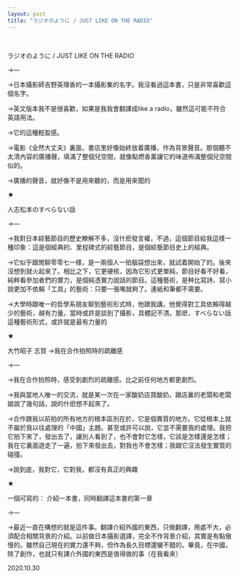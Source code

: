 ```yaml
---
layout: post
title: "ラジオのように / JUST LIKE ON THE RADIO"
---
```


  
&nbsp;
&nbsp;


ラジオのように / JUST LIKE ON THE RADIO

→—

→日本攝影師吉野英理香的一本攝影集的名字。我沒看過這本書，只是非常喜歡這個名字。

→英文版本我不是很喜歡，如果是我我會翻譯成like a radio，雖然這可能不符合英語用法。

→它的這種輕盈感。

→電影《全然大丈夫》裏面，書店里好像始終放着廣播，作為背景聲音。那個聽不太清內容的廣播聲，填滿了整個兒空間，就像點燃香薰讓它的味道佈滿整個兒空間似的。

→廣播的聲音，就好像不是用來聽的，而是用來聞的



★



人志松本のすべらない話

→—

→我對日本綜藝節目的歷史瞭解不多，沒什麽發言權，不過，這個節目給我這樣一種印象：這是個經典的、里程碑式的綜藝節目，是個綜藝節目史上的經典。

→它似乎跟閒聊零零七一樣，是一兩個人一拍腦袋想出來，就試着開始了的。後來沒想到就火起來了。相比之下，它更硬核，因為它形式更單純，節目好看不好看，純粹看參加者們的實力，是個純憑實力說話的節目。這種藝術，是种比寫詩、寫小說更加不依賴「工具」的藝術：只要一張嘴就夠了。連紙和筆都不需要。

→大學時跟唯一的哲學系朋友聊到藝術形式時，他跟我講，他覺得對工具依賴得越少的藝術，越有力量。當時或許是談到了攝影，具體記不清。那麽，すべらない話這種藝術形式，或許就是最有力量的



★



大竹昭子 志賀
→我在合作拍照時的疏離感

→—

→我在合作拍照時，感受到劇烈的疏離感。比之前任何地方都更劇烈。

→我與當地人唯一的交流，就是某一次在一家酸奶店買酸奶，跟店裏的老闆和老闆娘說了幾句話，說的什麽想不起來了。

→合作跟我以前拍的所有地方的根本區別在於，它是個異質的地方。它從根本上就不屬於我以往處理的「中國」主題。甚至或許可以說，它並不需要我的處理。我把它拍下來了，發出去了，讓別人看到了，也不會對它怎樣，它該是怎樣還是怎樣；我在它裏面遊走了一遍，拍下來發出去，對我也不會怎樣；我跟它沒法發生實質的碰撞。

→說到底，我對它，它對我，都沒有真正的興趣



★



一個可寫的：
介紹一本書，同時翻譯這本書的第一章

→—

→最近一直在構想的就是這件事。翻譯介紹外國的東西，只做翻譯，用處不大，必須配合相關背景的介紹。以前做日本攝影選譯，完全不作背景介紹，其實是有點傲慢的。雖然自己現在的實力還不夠，但作為長久目標還蠻不錯的。畢竟，在中國，除了創作，也就只有譯介外國的東西是值得做的事（在我看來）

2020.10.30